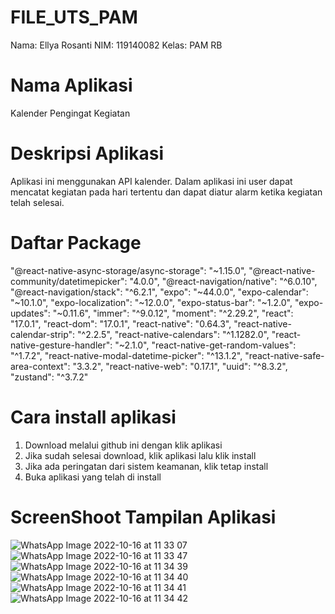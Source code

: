 # FILE_UTS_PAM

Nama: Ellya Rosanti
NIM: 119140082
Kelas: PAM RB

# Nama Aplikasi
Kalender Pengingat Kegiatan

# Deskripsi Aplikasi
Aplikasi ini menggunakan API kalender. Dalam aplikasi ini user dapat mencatat kegiatan pada hari tertentu dan dapat diatur alarm ketika kegiatan telah selesai.

# Daftar Package

"@react-native-async-storage/async-storage": "~1.15.0",
"@react-native-community/datetimepicker": "4.0.0",
"@react-navigation/native": "^6.0.10",
"@react-navigation/stack": "^6.2.1",
"expo": "~44.0.0",
"expo-calendar": "~10.1.0",
"expo-localization": "~12.0.0",
"expo-status-bar": "~1.2.0",
"expo-updates": "~0.11.6",
"immer": "^9.0.12",
"moment": "^2.29.2",
"react": "17.0.1",
"react-dom": "17.0.1",
"react-native": "0.64.3",
"react-native-calendar-strip": "^2.2.5",
"react-native-calendars": "^1.1282.0",
"react-native-gesture-handler": "~2.1.0",
"react-native-get-random-values": "^1.7.2",
"react-native-modal-datetime-picker": "^13.1.2",
"react-native-safe-area-context": "3.3.2",
"react-native-web": "0.17.1",
"uuid": "^8.3.2",
"zustand": "^3.7.2"

# Cara install aplikasi

1. Download melalui github ini dengan klik aplikasi 
2. Jika sudah selesai download, klik aplikasi lalu klik install
3. Jika ada peringatan dari sistem keamanan, klik tetap install
4. Buka aplikasi yang telah di install

# ScreenShoot Tampilan Aplikasi

![WhatsApp Image 2022-10-16 at 11 33 07](https://user-images.githubusercontent.com/83719290/196018303-e77a7dcd-c2ff-4ac8-bcb0-e956f13a278e.jpeg)
![WhatsApp Image 2022-10-16 at 11 33 47](https://user-images.githubusercontent.com/83719290/196018317-6c62590f-99ab-4a03-b13f-6ddf636f6d26.jpeg)
![WhatsApp Image 2022-10-16 at 11 34 39](https://user-images.githubusercontent.com/83719290/196018347-8e313b63-f76e-47e3-a6af-d0f293d63c05.jpeg)
![WhatsApp Image 2022-10-16 at 11 34 40](https://user-images.githubusercontent.com/83719290/196018353-8f9bbb67-d0fa-452f-a1a2-362c8c406478.jpeg)
![WhatsApp Image 2022-10-16 at 11 34 41](https://user-images.githubusercontent.com/83719290/196018371-a11f0976-5b19-4162-8554-7c818a4bd7eb.jpeg)
![WhatsApp Image 2022-10-16 at 11 34 42](https://user-images.githubusercontent.com/83719290/196018379-5688f780-e714-4f01-b342-19b8a11e7fae.jpeg)

